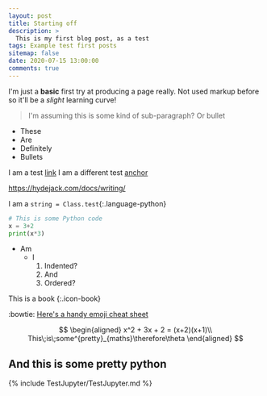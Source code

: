 ```yaml
---
layout: post
title: Starting off
description: >
  This is my first blog post, as a test
tags: Example test first posts
sitemap: false
date: 2020-07-15 13:00:00
comments: true
---
```


I'm just a **basic** first try at producing a page really. Not used markup before so it'll be a *slight* learning curve!

> I'm assuming this is some kind of sub-paragraph? Or bullet

* These
* Are
* Definitely
* Bullets

I am a test [link](http://www.google.com)
I am a different test [anchor]

<https://hydejack.com/docs/writing/>

I am a `string = Class.test`{:.language-python}

~~~ python
# This is some Python code
x = 3+2
print(x*3)
~~~

* Am
  + I
    1. Indented?
    2. And
    3. Ordered?

[anchor]: http://www.youtube.com

This is a book
{:.icon-book}

:bowtie:
[Here's a handy emoji cheat sheet][jemojis]

[jemojis]: https://www.webfx.com/tools/emoji-cheat-sheet/ "Emojis"

$$
\begin{aligned}
    x^2 + 3x + 2 = (x+2)(x+1)\\
    This\;is\;some^{pretty}_{maths}\therefore\theta
\end{aligned}
$$


## And this is some pretty python
{% include TestJupyter/TestJupyter.md %}

